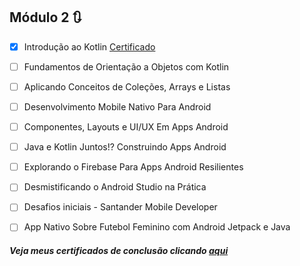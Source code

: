 ## Módulo 2 :arrows_clockwise:

- [x] Introdução ao Kotlin [Certificado](https://github.com/thauamoreira/Estudos/blob/main/Modulo%202/Certificados/Introdu%C3%A7%C3%A3o%20ao%20Kotlin.pdf)

- [ ] Fundamentos de Orientação a Objetos com Kotlin

- [ ] Aplicando Conceitos de Coleções, Arrays e Listas

- [ ] Desenvolvimento Mobile Nativo Para Android

- [ ] Componentes, Layouts e UI/UX Em Apps Android

- [ ] Java e Kotlin Juntos!? Construindo Apps Android

- [ ] Explorando o Firebase Para Apps Android Resilientes

- [ ] Desmistificando o Android Studio na Prática

- [ ] Desafios iniciais - Santander Mobile Developer

- [ ] App Nativo Sobre Futebol Feminino com Android Jetpack e Java

  

##### Veja meus certificados de conclusão clicando [aqui](https://github.com/thauamoreira/Estudos/tree/main/Modulo%202/Certificados)